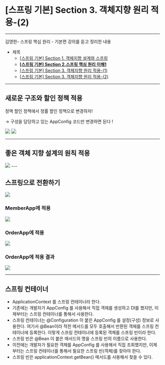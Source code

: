 # [스프링 기본] Section 3. 객체지향 원리 적용-(2)

---

김영한- 스프링 핵심 원리 - 기본편 강의를 듣고 정리한 내용

- 제목
    - [[스프링 기본] Section 1. 객체지향 설계와 스프링](https://www.notion.so/Section-1-803144bd18b048d9b38291c294d30be8?pvs=21)
    - **[[스프링 기본] Section 2.스프링 핵심 원리 이해1](https://www.notion.so/Section-2-1-c8e4a1567c6f46b39dbbc62c59b4f2fd?pvs=21)**
    - [[스프링 기본] Section 3. 객체지향 원리 적용-(1)](https://www.notion.so/Section-3-1-163408c7a48c4e09a5db38ab73d9fb60?pvs=21)
    - [[스프링 기본] Section 3. 객체지향 원리 적용-(2)](https://www.notion.so/Section-3-2-2081960991f942fdbfe31675c3be1abc?pvs=21)

---

## 새로운 구조와 할인 정책 적용 

정액 할인 정책에서 정률 할인 정책으로 변경하자!

→ 구성을 담당하고 있는 AppConfig 코드만 변경하면 된다 ! 

<img src="https://github.com/GYEONGDONGBAEK/SpringStudy/assets/122242439/4b99edcb-8a46-43b6-b985-6ef532efc7e1">

<img src="https://github.com/GYEONGDONGBAEK/SpringStudy/assets/122242439/517fe3fd-6777-4fbc-a549-c69f2d2044cb">

---

## 좋은 객체 지향 설계의 원칙 적용

<img src="https://github.com/GYEONGDONGBAEK/SpringStudy/assets/122242439/a9217d6c-ca04-4d99-be29-9bdaf0735da5">
---

## 스프링으로 전환하기

<img src="https://github.com/GYEONGDONGBAEK/SpringStudy/assets/122242439/80a4ef36-d39d-4d1f-b834-d27e53c2d420">

### MemberApp에 적용

<img src="https://github.com/GYEONGDONGBAEK/SpringStudy/assets/122242439/ed0ced21-6b0f-494b-804c-a95f513fadfa">

### OrderApp에 적용

<img src="https://github.com/GYEONGDONGBAEK/SpringStudy/assets/122242439/7870e16a-72aa-435f-882e-8e247f052ca1">

### OrderApp에 적용 결과

<img src="https://github.com/GYEONGDONGBAEK/SpringStudy/assets/122242439/9d97eb51-434a-416c-ae6c-7efc0b209ba0">

---

## 스프링 컨테이너

- ApplicationContext 를 스프링 컨테이너라 한다.
- 기존에는 개발자가 AppConfig 를 사용해서 직접 객체를 생성하고 DI를 했지만, 이제부터는 스프링 컨테이너를 통해서 사용한다.
- 스프링 컨테이너는 @Configuration 이 붙은 AppConfig 를 설정(구성) 정보로 사용한다. 여기서 @Bean이라 적힌 메서드를 모두 호출해서 반환된 객체를 스프링 컨테이너에 등록한다. 이렇게 스프링 컨테이너에 등록된 객체를 스프링 빈이라 한다.
- 스프링 빈은 @Bean 이 붙은 메서드의 명을 스프링 빈의 이름으로 사용한다.
- 이전에는 개발자가 필요한 객체를 AppConfig 를 사용해서 직접 조회했지만, 이제부터는 스프링 컨테이너를 통해서 필요한 스프링 빈(객체)를 찾아야 한다.
- 스프링 빈은 applicationContext.getBean() 메서드를 사용해서 찾을 수 있다.
